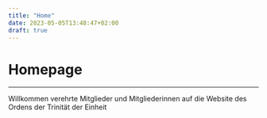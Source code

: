 ```yaml
---
title: "Home"
date: 2023-05-05T13:48:47+02:00
draft: true
---
```


# Homepage
---
Willkommen verehrte Mitglieder und Mitgliederinnen auf die Website des Ordens der Trinität der Einheit